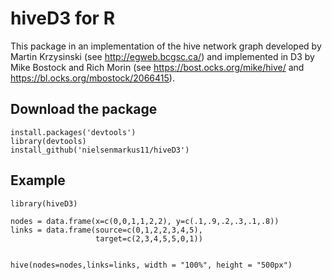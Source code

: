 # hiveD3 for R

This package in an implementation of the hive network graph developed by Martin Krzysinski (see http://egweb.bcgsc.ca/) and implemented in D3 by Mike Bostock and Rich Morin (see https://bost.ocks.org/mike/hive/ and https://bl.ocks.org/mbostock/2066415).

## Download the package
    install.packages('devtools')
    library(devtools)
    install_github('nielsenmarkus11/hiveD3')

## Example
    library(hiveD3)

    nodes = data.frame(x=c(0,0,1,1,2,2), y=c(.1,.9,.2,.3,.1,.8))
    links = data.frame(source=c(0,1,2,2,3,4,5),
                       target=c(2,3,4,5,5,0,1))


    hive(nodes=nodes,links=links, width = "100%", height = "500px")
